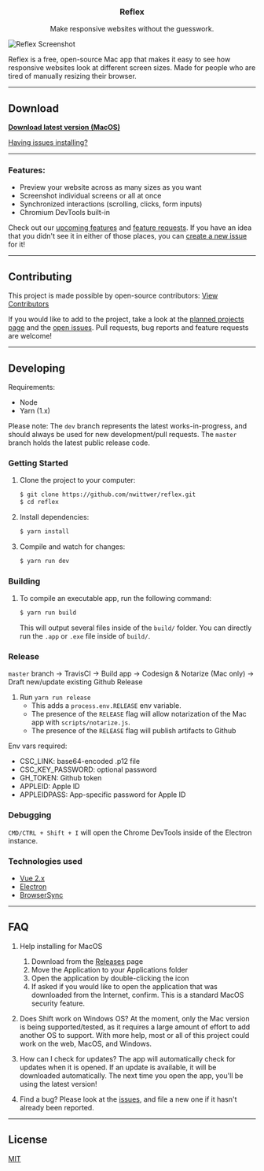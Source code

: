 <div >
    <h3 align="center">Reflex</h3>
    <p align="center">Make responsive websites without the guesswork.</p>
</div>

![Reflex Screenshot](screenshot.png)

Reflex is a free, open-source Mac app that makes it easy to see how responsive websites look at different screen sizes. Made for people who are tired of manually resizing their browser.

---

## Download

**[Download latest version (MacOS)](https://github.com/nwittwer/Reflex/releases/latest)**

[Having issues installing?](#faq)

---

### Features:
- Preview your website across as many sizes as you want
- Screenshot individual screens or all at once
- Synchronized interactions (scrolling, clicks, form inputs)
- Chromium DevTools built-in

Check out our [upcoming features](../../projects) and [feature requests](../../issues&q=label%3Afeature-request). If you have an idea that you didn't see it in either of those places, you can [create a new issue](../../issues) for it!

---

## Contributing

This project is made possible by open-source contributors: [View Contributors](../../graphs/contributors)

If you would like to add to the project, take a look at the [planned projects page](../../projects) and the [open issues](../../issues). Pull requests, bug reports and feature requests are welcome!

---

## Developing

Requirements:
- Node
- Yarn (1.x)

Please note: The `dev` branch represents the latest works-in-progress, and should always be used for new development/pull requests. The `master` branch holds the latest public release code.

### Getting Started

1. Clone the project to your computer:
    ```sh
    $ git clone https://github.com/nwittwer/reflex.git
    $ cd reflex
    ```

2. Install dependencies:
    ```sh
    $ yarn install
    ```

3. Compile and watch for changes:
    ```sh
    $ yarn run dev
    ```

### Building

1. To compile an executable app, run the following command: 
    ```sh
    $ yarn run build
    ```

    This will output several files inside of the `build/` folder. You can directly run the `.app` or `.exe` file inside of `build/`.

### Release

`master` branch -> TravisCI -> Build app -> Codesign & Notarize (Mac only) -> Draft new/update existing Github Release

1. Run `yarn run release`
    - This adds a `process.env.RELEASE` env variable. 
    - The presence of the `RELEASE` flag will allow notarization of the Mac app with `scripts/notarize.js`.
    - The presence of the `RELEASE` flag will publish artifacts to Github

Env vars required:
- CSC_LINK: base64-encoded .p12 file
- CSC_KEY_PASSWORD: optional password
- GH_TOKEN: Github token
- APPLEID: Apple ID
- APPLEIDPASS: App-specific password for Apple ID

### Debugging

`CMD/CTRL + Shift + I` will open the Chrome DevTools inside of the Electron instance.

### Technologies used

- [Vue 2.x](https://vuejs.org/)
- [Electron](https://electronjs.org/)
- [BrowserSync](https://www.browsersync.io/)

---

## FAQ

1. Help installing for MacOS
    1. Download from the [Releases](../../releases) page 
    2. Move the Application to your Applications folder
    3. Open the application by double-clicking the icon
    4. If asked if you would like to open the application that was downloaded from the Internet, confirm. This is a standard MacOS security feature.

2. Does Shift work on Windows OS?
At the moment, only the Mac version is being supported/tested, as it requires a large amount of effort to add another OS to support. With more help, most or all of this project could work on the web, MacOS, and Windows.

3. How can I check for updates?
The app will automatically check for updates when it is opened. If an update is available, it will be downloaded automatically. The next time you open the app, you'll be using the latest version!

4. Find a bug?
Please look at the [issues](../../issues), and file a new one if it hasn't already been reported.

---

## License

[MIT](LICENSE)
